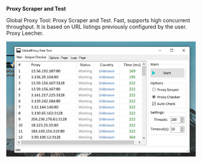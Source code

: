 <b>Proxy Scraper and Test</b>

Global Proxy Tool: Proxy Scraper and Test. Fast, supports high concurrent throughput. 
It is based on URL listings previously configured by the user. Proxy Leecher.

<img src="https://raw.githubusercontent.com/HDec0/Global-Proxy-Tool/refs/heads/main/GlobalProxy%20Tool.jpg">
